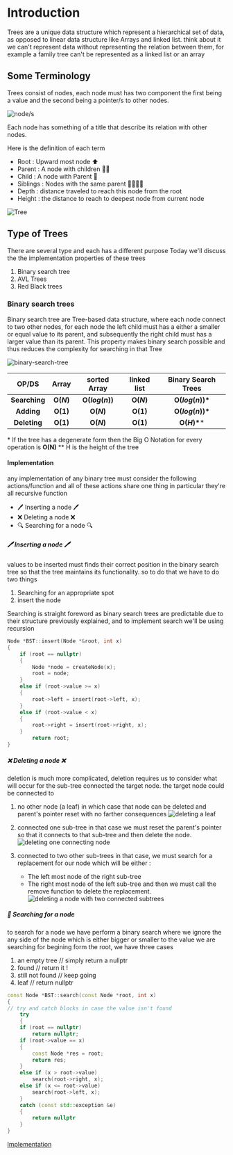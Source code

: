 # Introduction
Trees are a unique data structure which represent a hierarchical set of data, as opposed to linear data structure like Arrays and linked list. 
think about it we can't represent data without representing the relation between them, for example a family tree can't be represented as a linked list or an array 
## Some Terminology 
Trees consist of nodes, each node must has two component the first being a value and the second being a pointer/s to other nodes.

![node/s](pictures/node.png)

Each node has something of a title that describe its relation with other nodes. 

Here is the definition of each term 
  - Root : Upward most node ⬆️
  - Parent : A node with children 👨‍👦
  - Child : A node with Parent 🧒
  - Siblings : Nodes with the same parent 👨‍👩‍👧‍👧
  - Depth : distance traveled to reach this node from the root 
  -  Height : the distance to reach to deepest node from current node


  
![Tree](pictures/Tree.png)


## Type of Trees 
There are several type and each has a different purpose
Today we'll discuss the the implementation properties of these trees
1. Binary search tree 
2. AVL Trees 
3. Red Black trees 

### Binary search trees 
Binary search tree are Tree-based data structure, where each node connect to two other nodes, for each node the left child must has a either a smaller or equal value to its parent, and subsequently the right child must has a larger value than its parent. 
This property makes binary search possible and thus reduces the complexity for searching in that Tree  

![binary-search-tree](pictures/binary-search-tree.png)
<br>

|     OP/DS     |  Array   |   sorted Array    | linked list | Binary Search Trees |
|:-------------:|:--------:|:-----------------:|:-----------:|:-------------------:|
| **Searching** | **O($N$)** | **O($log(n)$)** |  **O($N$)**   | **O($log(n)$)\*** |
|  **Adding**   | **O(1)** |     **O($N$)**      |  **O(1)**   | **O($log(n)$)\*** |
| **Deleting**  | **O(1)** |     **O($N$)**      |  **O(1)**   |     **O($H$)\****     |  

\* If the tree has a degenerate form then the Big O Notation for every operation is **O(N)**
\** H is the height of the tree

#### Implementation 
any implementation of any binary tree must consider the following actions/function and all of these actions share one thing in particular they're all recursive function
- 🖊️ Inserting a node 🖊️ 
- ❌ Deleting a node ❌	
- 🔍️ Searching for a node 🔍️

##### 🖊️ Inserting a node 🖊️  
values to be inserted must finds their correct position in the binary search tree so that the tree maintains its functionality. 
so to do that we have to do two things 
1. Searching for an appropriate spot
2. insert the node 



Searching is straight foreword as binary search trees are predictable due to their structure previously explained, and to implement search we'll be using recursion
``` cpp
Node *BST::insert(Node *&root, int x)
{
	if (root == nullptr)
	{
		Node *node = createNode(x);
		root = node;
	}
	else if (root->value >= x)
	{
		root->left = insert(root->left, x);
	}
	else if (root->value < x)
	{
		root->right = insert(root->right, x);
	}
		return root;
}

```


##### ❌ Deleting a node ❌
deletion is much more complicated, deletion requires us to consider what will occur for the sub-tree connected the target node. 
the target node could be connected to 
1. no other node (a leaf) 
in which case that node can be deleted and parent's pointer reset with no farther consequences
![deleting a leaf](pictures/deleting-a-leaf.png)
	
2. connected one sub-tree
in that case we must reset the parent's pointer so that it connects to that sub-tree and then delete the node. 
![deleting one connecting node](pictures/deleting-one-connecting-node.png)

3. connected to two other sub-trees 
in that case, we must search for a replacement for our node which will be either : 
	-  The left most node of the right sub-tree 
	- The right most node of the left sub-tree 
and then we must call the remove function to delete the replacement.
![deleting a node with two connected subtrees](pictures/deleting-a-node-with-two-connected-subtrees.png)

##### 🔎 Searching for a node 
to search for a node we have perform a binary search where we ignore the any side of the node which is either bigger or smaller to the value we are searching for begining form the root, we have three cases 
 1. an empty tree // simply return a nullptr
 2. found // return it !
 3. still not found  // keep going
 4. leaf // return nullptr

```cpp
const Node *BST::search(const Node *root, int x)
{
// try and catch blocks in case the value isn't found
	try
	{
	if (root == nullptr)
		return nullptr;
	if (root->value == x)
	{
		const Node *res = root;
		return res;
	}
	else if (x > root->value)
		search(root->right, x);
	else if (x <= root->value)
		search(root->left, x);
	}
	catch (const std::exception &e)
	{
		return nullptr
	}
}
```


[Implementation](https://github.com/Walid-Kh/IEEE-CUSB/blob/master/lecture-1/binarySearchTree.cpp)